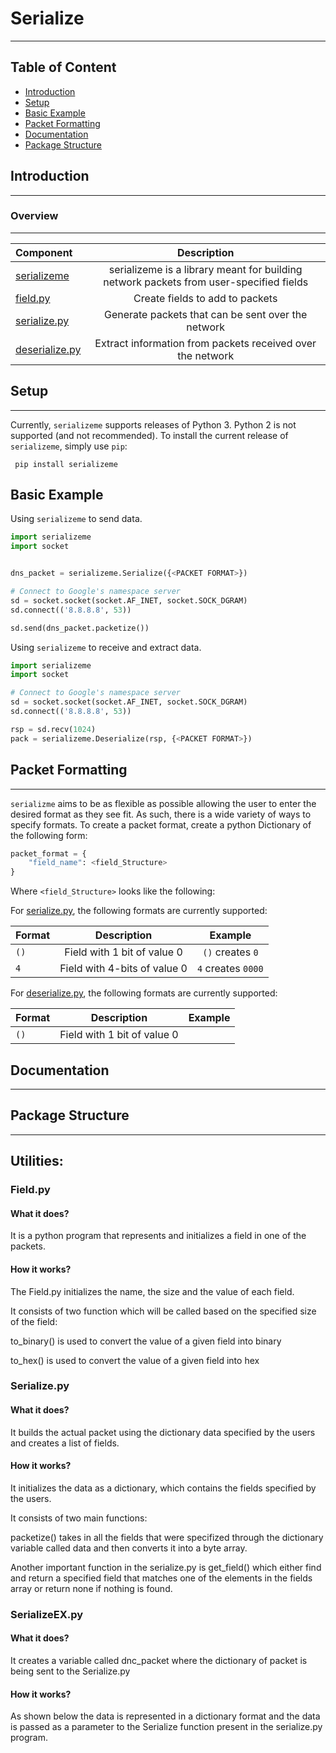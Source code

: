 # Serialize
___
## Table of Content
* [Introduction](#Introduction)
* [Setup](#setup)
* [Basic Example](#Basic-Example)
* [Packet Formatting](#Packet-formatting)
* [Documentation](#Documentation)
* [Package Structure](#package-structure)

## Introduction
___


### Overview
___

| Component      | Description     | 
| :------------- | :----------: | 
|  [serializeme]("https://github.com/jroosenschoon/serialize-me/tree/main/serializeme") | serializeme is a library meant for building network packets from user-specified fields  | 
| [field.py]("https://github.com/jroosenschoon/serialize-me/blob/main/serializeme/field.py") | Create fields to add to packets | 
| [serialize.py]("https://github.com/jroosenschoon/serialize-me/blob/main/serializeme/serialize.py") | Generate packets that can be sent over the network |
| [deserialize.py]("https://github.com/jroosenschoon/serialize-me/blob/main/serializeme/deserialize.py") | Extract information from packets received over the network |

## Setup
___
Currently, `serializeme` supports releases of Python 3. Python 2 is not supported (and not recommended).
To install the current release of `serializeme`, simply use `pip`:

``` pip install serializeme```

## Basic Example
Using  `serializeme` to send data.
```python
import serializeme
import socket


dns_packet = serializeme.Serialize({<PACKET FORMAT>})

# Connect to Google's namespace server
sd = socket.socket(socket.AF_INET, socket.SOCK_DGRAM)
sd.connect(('8.8.8.8', 53))

sd.send(dns_packet.packetize())
```

Using `serializeme` to receive and extract data.
```python
import serializeme
import socket

# Connect to Google's namespace server
sd = socket.socket(socket.AF_INET, socket.SOCK_DGRAM)
sd.connect(('8.8.8.8', 53))

rsp = sd.recv(1024)
pack = serializeme.Deserialize(rsp, {<PACKET FORMAT>})
```

## Packet Formatting
___
`serializme` aims to be as flexible as possible allowing the user to enter the desired format as they see fit. As such, there is a wide variety of ways to specify formats.
To create a packet format, create a python Dictionary of the following form:
```python
packet_format = {
    "field_name": <field_Structure>
}
```
Where `<field_Structure>` looks like the following:

For [serialize.py]("https://github.com/jroosenschoon/serialize-me/blob/main/serializeme/serialize.py"), the following formats are currently supported:

| Format         | Description     |  Example |
| :------------- | :----------: | :----:      |
| `()`           | Field with 1 bit of value 0 | `()` creates `0` |
| `4`            | Field with 4-bits of value 0 | `4` creates `0000` |

For [deserialize.py]("https://github.com/jroosenschoon/serialize-me/blob/main/deserializeme/serialize.py"), the following formats are currently supported:

| Format         | Description     |  Example |
| :------------- | :----------: | :----:      |
| `()`           | Field with 1 bit of value 0 | 

## Documentation
___


## Package Structure
___
## Utilities:
### Field.py
#### What it does?
It is a python program that represents and initializes a field in one of the packets.

#### How it works?

The Field.py initializes the name, the size and the value of each field.
  
It consists of two function which will be called based on the specified size of the field:
  
to_binary() is used to convert the value of a given field into binary

to_hex() is used to convert the value of a given field into hex
  
  
### Serialize.py
#### What it does?
It builds the actual packet using the dictionary data specified by the users and creates a list of fields.
 
#### How it works?
It initializes the data as a dictionary, which contains the fields specified by the users.

It consists of two main functions:

packetize() takes in all the fields that were specifized through the dictionary variable called data and then converts it into a byte array.

Another important function in the serialize.py is get_field() which either find and return a specified field that matches one of the elements in the fields array or return none if nothing is found.

### SerializeEX.py  
  
#### What it does?
It creates a variable called dnc_packet where the dictionary of packet is being sent to the Serialize.py 

#### How it works?
As shown below the data is represented in a dictionary format and the data is passed as a parameter to the Serialize function present in the serialize.py program.


